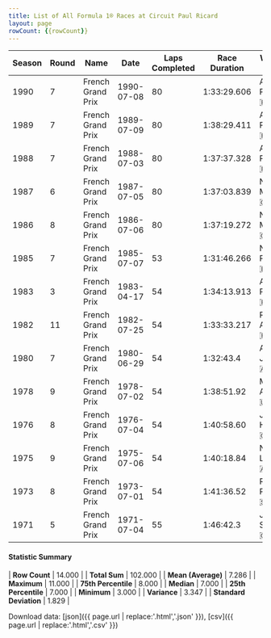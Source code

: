 ```yaml
---
title: List of All Formula 1® Races at Circuit Paul Ricard
layout: page
rowCount: {{rowCount}}
---
```


| Season | Round | Name | Date | Laps Completed | Race Duration | Winning Driver | Winning Constructor |
|--|--|--|--|--|--|--|--|
| 1990 | 7 | French Grand Prix | 1990-07-08 | 80 | 1:33:29.606 | Alain Prost 🇫🇷 | Ferrari 🇮🇹 |
| 1989 | 7 | French Grand Prix | 1989-07-09 | 80 | 1:38:29.411 | Alain Prost 🇫🇷 | McLaren 🇬🇧 |
| 1988 | 7 | French Grand Prix | 1988-07-03 | 80 | 1:37:37.328 | Alain Prost 🇫🇷 | McLaren 🇬🇧 |
| 1987 | 6 | French Grand Prix | 1987-07-05 | 80 | 1:37:03.839 | Nigel Mansell 🇬🇧 | Williams 🇬🇧 |
| 1986 | 8 | French Grand Prix | 1986-07-06 | 80 | 1:37:19.272 | Nigel Mansell 🇬🇧 | Williams 🇬🇧 |
| 1985 | 7 | French Grand Prix | 1985-07-07 | 53 | 1:31:46.266 | Nelson Piquet 🇧🇷 | Brabham 🇬🇧 |
| 1983 | 3 | French Grand Prix | 1983-04-17 | 54 | 1:34:13.913 | Alain Prost 🇫🇷 | Renault 🇫🇷 |
| 1982 | 11 | French Grand Prix | 1982-07-25 | 54 | 1:33:33.217 | René Arnoux 🇫🇷 | Renault 🇫🇷 |
| 1980 | 7 | French Grand Prix | 1980-06-29 | 54 | 1:32:43.4 | Alan Jones 🇦🇺 | Williams 🇬🇧 |
| 1978 | 9 | French Grand Prix | 1978-07-02 | 54 | 1:38:51.92 | Mario Andretti 🇺🇸 | Team Lotus 🇬🇧 |
| 1976 | 8 | French Grand Prix | 1976-07-04 | 54 | 1:40:58.60 | James Hunt 🇬🇧 | McLaren 🇬🇧 |
| 1975 | 9 | French Grand Prix | 1975-07-06 | 54 | 1:40:18.84 | Niki Lauda 🇦🇹 | Ferrari 🇮🇹 |
| 1973 | 8 | French Grand Prix | 1973-07-01 | 54 | 1:41:36.52 | Ronnie Peterson 🇸🇪 | Team Lotus 🇬🇧 |
| 1971 | 5 | French Grand Prix | 1971-07-04 | 55 | 1:46:42.3 | Jackie Stewart 🇬🇧 | Tyrrell 🇬🇧 |

#### Statistic Summary

| **Row Count** | 14.000 |
| **Total Sum** | 102.000 |
| **Mean (Average)** | 7.286 |
| **Maximum** | 11.000 |
| **75th Percentile** | 8.000 |
| **Median** | 7.000 |
| **25th Percentile** | 7.000 |
| **Minimum** | 3.000 |
| **Variance** | 3.347 |
| **Standard Deviation** | 1.829 |

Download data: [json]({{ page.url | replace:'.html','.json' }}), [csv]({{ page.url | replace:'.html','.csv' }})
